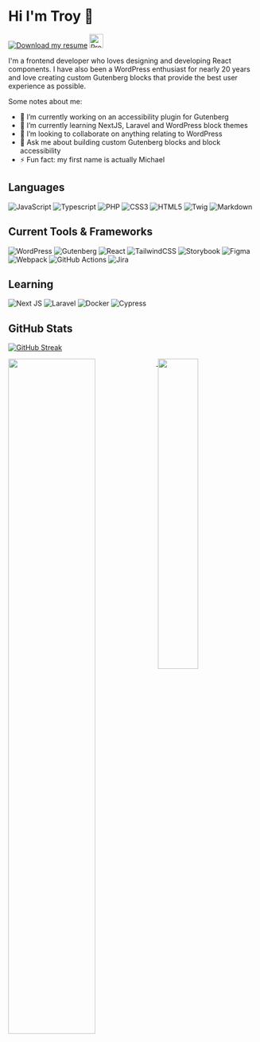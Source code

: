 # Hi I'm Troy 👋

[![Download my resume](https://img.shields.io/badge/Download%20my%20resume-0c6e50?style=for-the-badge&logo=googledocs&logoColor=white)](https://github.com/troychaplin/troychaplin/blob/master/resume/troy-chaplin-resume.pdf)
<img src="https://komarev.com/ghpvc/?username=troychaplin&color=191919&style=for-the-badge" alt="Profile Views" style="height:28px;">

I'm a frontend developer who loves designing and developing React components. I have also been a WordPress enthusiast for nearly 20 years and love creating custom Gutenberg blocks that provide the best user experience as possible.

Some notes about me:

- 🔭 I’m currently working on an accessibility plugin for Gutenberg
- 🌱 I’m currently learning NextJS, Laravel and WordPress block themes
- 👯 I’m looking to collaborate on anything relating to WordPress
- 💬 Ask me about building custom Gutenberg blocks and block accessibility
- ⚡ Fun fact: my first name is actually Michael

## Languages

![JavaScript](https://img.shields.io/badge/javascript-%23323330.svg?style=for-the-badge&logo=javascript&logoColor=%23F7DF1E) 
![Typescript](https://img.shields.io/badge/TypeScript-007ACC?style=for-the-badge&logo=typescript&logoColor=white)
![PHP](https://img.shields.io/badge/php-%23777BB4.svg?style=for-the-badge&logo=php&logoColor=white)
![CSS3](https://img.shields.io/badge/css3-%231572B6.svg?style=for-the-badge&logo=css3&logoColor=white) 
![HTML5](https://img.shields.io/badge/html5-%23E34F26.svg?style=for-the-badge&logo=html5&logoColor=white)
![Twig](https://img.shields.io/badge/twig-%233B3B28.svg?style=for-the-badge&logo=twig&logoColor=white)
![Markdown](https://img.shields.io/badge/markdown-%23000000.svg?style=for-the-badge&logo=markdown&logoColor=white) 

## Current Tools & Frameworks

![WordPress](https://img.shields.io/badge/WordPress-%23117AC9.svg?style=for-the-badge&logo=wordpress&logoColor=white)
![Gutenberg](https://img.shields.io/badge/Gutenberg-00A4DC.svg?style=for-the-badge&logo=gutenberg&logoColor=white)
![React](https://img.shields.io/badge/react-%2320232a.svg?style=for-the-badge&logo=react&logoColor=%2361DAFB) 
![TailwindCSS](https://img.shields.io/badge/tailwindcss-%2338B2AC.svg?style=for-the-badge&logo=tailwind-css&logoColor=white)
![Storybook](https://img.shields.io/badge/Storybook-FF4785?style=for-the-badge&logo=storybook&logoColor=white)
![Figma](https://img.shields.io/badge/figma-%23F24E1E.svg?style=for-the-badge&logo=figma&logoColor=white)
![Webpack](https://img.shields.io/badge/webpack-%238DD6F9.svg?style=for-the-badge&logo=webpack&logoColor=black)
![GitHub Actions](https://img.shields.io/badge/GitHub_Actions-2088FF?style=for-the-badge&logo=github-actions&logoColor=white)
![Jira](https://img.shields.io/badge/jira-%230A0FFF.svg?style=for-the-badge&logo=jira&logoColor=white)

<!-- ![Timber](https://img.shields.io/badge/Timber-6B8E23?style=for-the-badge&logo=timber&logoColor=white) -->
<!-- ![phpMyAdmin](https://img.shields.io/badge/phpMyAdmin-%236C78AF.svg?style=for-the-badge&logo=phpmyadmin&logoColor=white)
![jQuery](https://img.shields.io/badge/jquery-%230769AD.svg?style=for-the-badge&logo=jquery&logoColor=white) -->

## Learning

![Next JS](https://img.shields.io/badge/Next-black?style=for-the-badge&logo=next.js&logoColor=white)
![Laravel](https://img.shields.io/badge/Laravel-%23FF2D20.svg?style=for-the-badge&logo=laravel&logoColor=white)
![Docker](https://img.shields.io/badge/docker-%230db7ed.svg?style=for-the-badge&logo=docker&logoColor=white)
![Cypress](https://img.shields.io/badge/Cypress-17202C?style=for-the-badge&logo=cypress&logoColor=white)

## GitHub Stats

[![GitHub Streak](http://github-readme-streak-stats.herokuapp.com?user=troychaplin&theme=nord&card_width=900)](https://git.io/streak-stats)

<a href="https://github.com/troychaplin">
  <img width="59%" align="top" src="https://github-readme-stats.vercel.app/api?username=troychaplin&show_icons=true&theme=nord&show=prs_merged_percentage&custom_title=Troy's%20%Public%20%Repo%20%Stats" />
</a>
<a href="https://github.com/troychaplin">
  <img width="40%" align="top" src="https://github-readme-stats.vercel.app/api/top-langs/?username=troychaplin&theme=nord&layout=compact" />
</a>
